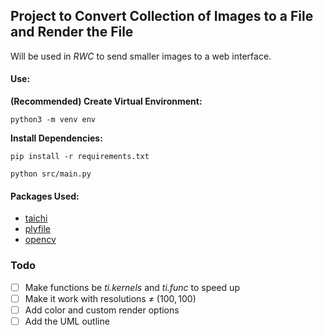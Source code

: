 ## Project to Convert Collection of Images to a File and Render the File

Will be used in *RWC* to send smaller images to a web interface.

#### Use:
**(Recommended) Create Virtual Environment:**
```
python3 -m venv env
```
**Install Dependencies:**
```
pip install -r requirements.txt
```
```
python src/main.py
```

#### Packages Used:
* [taichi](https://github.com/taichi-dev/taichi)
* [plyfile](https://github.com/dranjan/python-plyfile)
* [opencv](https://github.com/opencv/opencv-python)

### Todo
* [ ] Make functions be *ti.kernels* and *ti.func* to speed up
* [ ] Make it work with resolutions $\neq$ $(100, 100)$
* [ ] Add color and custom render options
* [ ] Add the UML outline
